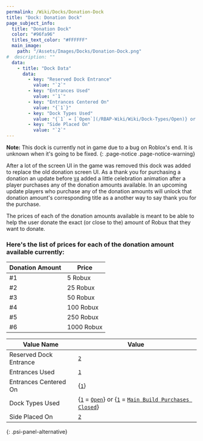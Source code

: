 ```yaml
---
permalink: /Wiki/Docks/Donation-Dock
title: "Dock: Donation Dock"
page_subject_info:
  title: "Donation Dock"
  color: "#96fa96"
  titles_text_color: "#FFFFFF"
  main_image:
    path: "/Assets/Images/Docks/Donation-Dock.png"
#  description: ""
  data:
    - title: "Dock Data"
      data:
        - key: "Reserved Dock Entrance"
          value: "`2`"
        - key: "Entrances Used"
          value: "`1`"
        - key: "Entrances Centered On"
          value: "{`1`}"
        - key: "Dock Types Used"
          value: "{`1` = [`Open`](/RBAP-Wiki/Wiki/Dock-Types/Open)} or {`1` = [`Main Build Purchases Closed`](/RBAP-Wiki/Wiki/Dock-Types/Main-Build-Purchases-Closed)}"
        - key: "Side Placed On"
          value: "`2`"
---
```


**Note:** This dock is currently not in game due to a bug on Roblox's end. It is unknown when it's going to be fixed.
{: .page-notice .page-notice-warning}

After a lot of the screen UI in the game was removed this dock was added to replace the old donation screen UI. As a thank you for purchasing a donation an update before [`V4`](/RBAP-Wiki/Posts/Update-Log/4-0-0) added a little celebration animation after a player purchases any of the donation amounts available. In an upcoming update players who purchase any of the donation amounts will unlock that donation amount's corresponding title as a another way to say thank you for the purchase.

The prices of each of the donation amounts available is meant to be able to help the user donate the exact (or close to the) amount of Robux that they want to donate.

### Here's the list of prices for each of the donation amount available currently:

| Donation Amount | Price |
|-|-|
| #1 | 5 Robux |
| #2 | 25 Robux |
| #3 | 50 Robux |
| #4 | 100 Robux |
| #5 | 250 Robux |
| #6 | 1000 Robux |

| Value Name             | Value |
|-|-|
| Reserved Dock Entrance | [`2`](/RBAP-Wiki/Wiki/Value-Types#number) |
| Entrances Used         | [`1`](/RBAP-Wiki/Wiki/Value-Types#number) |
| Entrances Centered On  | {[`1`](/RBAP-Wiki/Wiki/Value-Types#number)} |
| Dock Types Used        | {[`1`](/RBAP-Wiki/Wiki/Value-Types#number) = [`Open`](/RBAP-Wiki/Wiki/Dock-Types/Open)} or {[`1`](/RBAP-Wiki/Wiki/Value-Types#number) = [`Main Build Purchases Closed`](/RBAP-Wiki/Wiki/Dock-Types/Main-Build-Purchases-Closed)} |
| Side Placed On         | [`2`](/RBAP-Wiki/Wiki/Value-Types#number) |
{: .psi-panel-alternative}

<img class="dock-image" src="/RBAP-Wiki/Assets/Images/Docks/Donation-Dock.png" alt="">